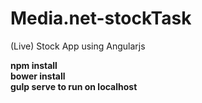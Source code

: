 # Media.net-stockTask
(Live) Stock App using Angularjs

<b>npm install</b>
<br/>
<b>bower install </b>
<br/>
<b>gulp serve to run on localhost</b>
<br/>
